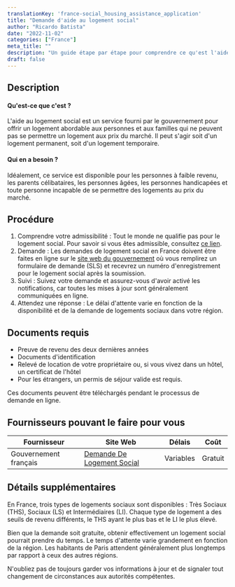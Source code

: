 ```yaml
---
translationKey: 'france-social_housing_assistance_application'
title: "Demande d'aide au logement social"
author: "Ricardo Batista"
date: "2022-11-02"
categories: ["France"]
meta_title: ""
description: "Un guide étape par étape pour comprendre ce qu'est l'aide au logement social, pour qui elle est destinée et comment en faire la demande en France."
draft: false
---
```


## Description
#### Qu'est-ce que c'est ?
L'aide au logement social est un service fourni par le gouvernement pour offrir un logement abordable aux personnes et aux familles qui ne peuvent pas se permettre un logement aux prix du marché. Il peut s'agir soit d'un logement permanent, soit d'un logement temporaire.

#### Qui en a besoin ?
Idéalement, ce service est disponible pour les personnes à faible revenu, les parents célibataires, les personnes âgées, les personnes handicapées et toute personne incapable de se permettre des logements au prix du marché.

## Procédure
1. Comprendre votre admissibilité : Tout le monde ne qualifie pas pour le logement social. Pour savoir si vous êtes admissible, consultez [ce lien](https://www.legifrance.gouv.fr/loda/id/JORFTEXT000000509779/).
2. Demande : Les demandes de logement social en France doivent être faites en ligne sur le [site web du gouvernement](https://www.demande-logement-social.gouv.fr/) où vous remplirez un formulaire de demande (SLS) et recevrez un numéro d'enregistrement pour le logement social après la soumission.
3. Suivi : Suivez votre demande et assurez-vous d'avoir activé les notifications, car toutes les mises à jour sont généralement communiquées en ligne.
4. Attendez une réponse : Le délai d'attente varie en fonction de la disponibilité et de la demande de logements sociaux dans votre région.

## Documents requis
- Preuve de revenu des deux dernières années
- Documents d'identification
- Relevé de location de votre propriétaire ou, si vous vivez dans un hôtel, un certificat de l'hôtel
- Pour les étrangers, un permis de séjour valide est requis.

Ces documents peuvent être téléchargés pendant le processus de demande en ligne.

## Fournisseurs pouvant le faire pour vous

| Fournisseur     |     Site Web     |    Délais    |      Coût     |
| --------------- | --------------- |  :-------------: | :-------------: |
| Gouvernement français     |  [Demande De Logement Social](https://www.demande-logement-social.gouv.fr)      |     Variables     |        Gratuit     |

## Détails supplémentaires
En France, trois types de logements sociaux sont disponibles : Très Sociaux (THS), Sociaux (LS) et Intermédiaires (LI). Chaque type de logement a des seuils de revenu différents, le THS ayant le plus bas et le LI le plus élevé.

Bien que la demande soit gratuite, obtenir effectivement un logement social pourrait prendre du temps. Le temps d'attente varie grandement en fonction de la région. Les habitants de Paris attendent généralement plus longtemps par rapport à ceux des autres régions.

N'oubliez pas de toujours garder vos informations à jour et de signaler tout changement de circonstances aux autorités compétentes.